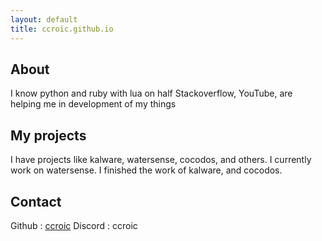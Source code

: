 ```yaml
---
layout: default
title: ccroic.github.io
---
```


## About
I know python and ruby with lua on half
Stackoverflow, YouTube, are helping me in development of my things

## My projects
I have projects like kalware, watersense,
cocodos, and others.
I currently work on watersense.
I finished the work of kalware, and cocodos.

## Contact
Github : [ccroic](https://github.com/ccroic)
Discord : ccroic
